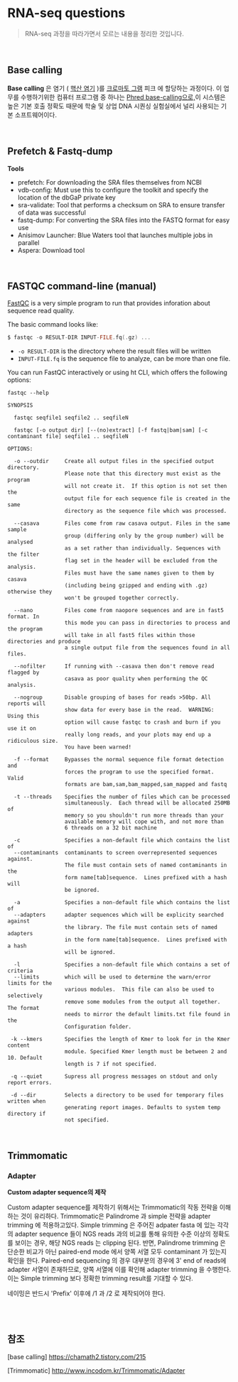 # RNA-seq questions

> RNA-seq 과정을 따라가면서 모르는 내용을 정리한 것입니다.

<br>

## Base calling

**Base calling** 은 염기 ( [핵산 염기](https://en.wikipedia.org/wiki/Nucleobase) )를 [크로마토 그램](https://en.wikipedia.org/wiki/Chromatogram) 피크 에 할당하는 과정이다. 이 업무를 수행하기위한 컴퓨터 프로그램 중 하나는 [Phred base-calling으로,](https://en.wikipedia.org/wiki/Phred_base_calling)이 시스템은 높은 기본 호출 정확도 때문에 학술 및 상업 DNA 시퀀싱 실험실에서 널리 사용되는 기본 소프트웨어이다.

<br>

## Prefetch & Fastq-dump

**Tools** 

* prefetch: For downloading the SRA files themselves from NCBI 
* vdb-config: Must use this to configure the toolkit and specify the location of the dbGaP private key 
* sra-validate: Tool that performs a checksum on SRA to ensure transfer of data was successful  
* fastq-dump: For converting the SRA files into the FASTQ format for easy use 
* Anisimov Launcher: Blue Waters tool that launches multiple jobs in parallel 
* Aspera: Download tool

<Br>

## FASTQC command-line (manual)

[FastQC](http://www.bioinformatics.babraham.ac.uk/projects/fastqc/) is a very simple program to run that provides inforation about sequence read quality.

The basic command looks like:

```c
$ fastqc -o RESULT-DIR INPUT-FILE.fq(.gz) ...
```

- `-o RESULT-DIR` is the directory where the result files will be written
- `INPUT-FILE.fq` is the sequence file to analyze, can be more than one file.

You can run FastQC interactively or using ht CLI, which offers the following options:

```
fastqc --help

SYNOPSIS

  fastqc seqfile1 seqfile2 .. seqfileN

  fastqc [-o output dir] [--(no)extract] [-f fastq|bam|sam] [-c contaminant file] seqfile1 .. seqfileN

OPTIONS:

  -o --outdir     Create all output files in the specified output directory.
                  Please note that this directory must exist as the program
                  will not create it.  If this option is not set then the
                  output file for each sequence file is created in the same
                  directory as the sequence file which was processed.

  --casava        Files come from raw casava output. Files in the same sample
                  group (differing only by the group number) will be analysed
                  as a set rather than individually. Sequences with the filter
                  flag set in the header will be excluded from the analysis.
                  Files must have the same names given to them by casava
                  (including being gzipped and ending with .gz) otherwise they
                  won't be grouped together correctly.

  --nano          Files come from naopore sequences and are in fast5 format. In
                  this mode you can pass in directories to process and the program
                  will take in all fast5 files within those directories and produce
                  a single output file from the sequences found in all files.

  --nofilter      If running with --casava then don't remove read flagged by
                  casava as poor quality when performing the QC analysis.

  --nogroup       Disable grouping of bases for reads >50bp. All reports will
                  show data for every base in the read.  WARNING: Using this
                  option will cause fastqc to crash and burn if you use it on
                  really long reads, and your plots may end up a ridiculous size.
                  You have been warned!

  -f --format     Bypasses the normal sequence file format detection and
                  forces the program to use the specified format.  Valid
                  formats are bam,sam,bam_mapped,sam_mapped and fastq

  -t --threads    Specifies the number of files which can be processed
                  simultaneously.  Each thread will be allocated 250MB of
                  memory so you shouldn't run more threads than your
                  available memory will cope with, and not more than
                  6 threads on a 32 bit machine

  -c              Specifies a non-default file which contains the list of
  --contaminants  contaminants to screen overrepresented sequences against.
                  The file must contain sets of named contaminants in the
                  form name[tab]sequence.  Lines prefixed with a hash will
                  be ignored.

  -a              Specifies a non-default file which contains the list of
  --adapters      adapter sequences which will be explicity searched against
                  the library. The file must contain sets of named adapters
                  in the form name[tab]sequence.  Lines prefixed with a hash
                  will be ignored.

  -l              Specifies a non-default file which contains a set of criteria
  --limits        which will be used to determine the warn/error limits for the
                  various modules.  This file can also be used to selectively
                  remove some modules from the output all together.  The format
                  needs to mirror the default limits.txt file found in the
                  Configuration folder.

 -k --kmers       Specifies the length of Kmer to look for in the Kmer content
                  module. Specified Kmer length must be between 2 and 10. Default
                  length is 7 if not specified.

 -q --quiet       Supress all progress messages on stdout and only report errors.

 -d --dir         Selects a directory to be used for temporary files written when
                  generating report images. Defaults to system temp directory if
                  not specified.
```

<Br>

## Trimmomatic

### Adapter

**Custom adapter sequence의 제작**

Custom adapter sequence를 제작하기 위해서는 Trimmomatic의 작동 전략을 이해하는 것이 유리하다. Trimmomatic은 Palindrome 과 simple 전략을 adapter trimming 에 적용하고있다. Simple trimming 은 주어진 adpater fasta 에 있는 각각의 adapter sequence 들이 NGS reads 과의 비교를 통해 유의한 수준 이상의 정확도를 보이는 경우, 해당 NGS reads 는 clipping 된다. 반면, Palindrome trimming 은 단순한 비교가 아닌 paired-end mode 에서 양쪽 서열 모두 contaminant 가 있는지 확인을 한다. Paired-end sequencing 의 경우 대부분의 경우에 3' end of reads에 adapter 서열이 존재하므로, 양쪽 서열에 이를 확인해 adapter trimming 을 수행한다. 이는 Simple trimming 보다 정확한 trimming result를 기대할 수 있다.

네이밍은 반드시 'Prefix' 이후에 /1 과 /2 로 제작되어야 한다.

<Br>



<br>

## 참조

[base calling] https://chamath2.tistory.com/215

[Trimmomatic] http://www.incodom.kr/Trimmomatic/Adapter
